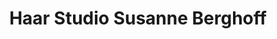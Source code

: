 ---
title: "Haar Studio Susanne Berghoff"
url: /borkum/haar-studio-susanne-berghoff/
shop: Friseur
---